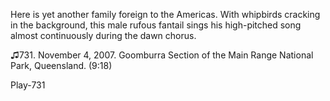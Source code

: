 Here is yet another family foreign to the Americas. With whipbirds cracking in the background, this male rufous fantail sings his high-pitched song almost continuously during the dawn chorus.

♫731. November 4, 2007. Goomburra Section of the Main Range National Park, Queensland. (9:18)

Play-731
